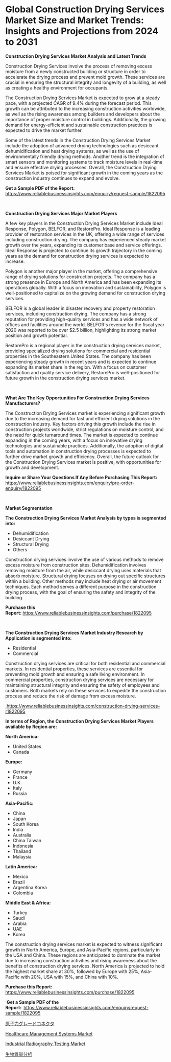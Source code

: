 <p><h1>Global Construction Drying Services Market Size and Market Trends: Insights and Projections from 2024 to 2031</h1></p><p><strong>Construction Drying Services Market Analysis and Latest Trends</strong></p>
<p><p>Construction Drying Services involve the process of removing excess moisture from a newly constructed building or structure in order to accelerate the drying process and prevent mold growth. These services are crucial in ensuring the structural integrity and longevity of a building, as well as creating a healthy environment for occupants.</p><p>The Construction Drying Services Market is expected to grow at a steady pace, with a projected CAGR of 9.4% during the forecast period. This growth can be attributed to the increasing construction activities worldwide, as well as the rising awareness among builders and developers about the importance of proper moisture control in buildings. Additionally, the growing demand for energy-efficient and sustainable construction practices is expected to drive the market further.</p><p>Some of the latest trends in the Construction Drying Services Market include the adoption of advanced drying technologies such as desiccant dehumidification and heat drying systems, as well as the use of environmentally friendly drying methods. Another trend is the integration of smart sensors and monitoring systems to track moisture levels in real-time and ensure effective drying processes. Overall, the Construction Drying Services Market is poised for significant growth in the coming years as the construction industry continues to expand and evolve.</p></p>
<p><strong>Get a Sample PDF of the Report:&nbsp;</strong> <a href="https://www.reliablebusinessinsights.com/enquiry/request-sample/1822095">https://www.reliablebusinessinsights.com/enquiry/request-sample/1822095</a></p>
<p>&nbsp;</p>
<p><strong>Construction Drying Services Major Market Players</strong></p>
<p><p>A few key players in the Construction Drying Services Market include Ideal Response, Polygon, BELFOR, and RestorePro. Ideal Response is a leading provider of restoration services in the UK, offering a wide range of services including construction drying. The company has experienced steady market growth over the years, expanding its customer base and service offerings. Ideal Response is projected to continue its growth trajectory in the coming years as the demand for construction drying services is expected to increase.</p><p>Polygon is another major player in the market, offering a comprehensive range of drying solutions for construction projects. The company has a strong presence in Europe and North America and has been expanding its operations globally. With a focus on innovation and sustainability, Polygon is well-positioned to capitalize on the growing demand for construction drying services.</p><p>BELFOR is a global leader in disaster recovery and property restoration services, including construction drying. The company has a strong reputation for providing high-quality services and has a wide network of offices and facilities around the world. BELFOR's revenue for the fiscal year 2020 was reported to be over $2.5 billion, highlighting its strong market position and growth potential.</p><p>RestorePro is a regional player in the construction drying services market, providing specialized drying solutions for commercial and residential properties in the Southeastern United States. The company has been experiencing steady growth in recent years and is expected to continue expanding its market share in the region. With a focus on customer satisfaction and quality service delivery, RestorePro is well-positioned for future growth in the construction drying services market.</p></p>
<p>&nbsp;</p>
<p><strong>What Are The Key Opportunities For Construction Drying Services Manufacturers?</strong></p>
<p><p>The Construction Drying Services market is experiencing significant growth due to the increasing demand for fast and efficient drying solutions in the construction industry. Key factors driving this growth include the rise in construction projects worldwide, strict regulations on moisture control, and the need for quick turnaround times. The market is expected to continue expanding in the coming years, with a focus on innovative drying technologies and sustainable practices. Additionally, the adoption of digital tools and automation in construction drying processes is expected to further drive market growth and efficiency. Overall, the future outlook for the Construction Drying Services market is positive, with opportunities for growth and development.</p></p>
<p><strong>Inquire or Share Your Questions If Any Before Purchasing This Report:</strong> <a href="https://www.reliablebusinessinsights.com/enquiry/pre-order-enquiry/1822095">https://www.reliablebusinessinsights.com/enquiry/pre-order-enquiry/1822095</a></p>
<p>&nbsp;</p>
<p><strong>Market Segmentation</strong></p>
<p><strong>The Construction Drying Services Market Analysis by types is segmented into:</strong></p>
<p><ul><li>Dehumidification</li><li>Desiccant Drying</li><li>Structural Drying</li><li>Others</li></ul></p>
<p><p>Construction drying services involve the use of various methods to remove excess moisture from construction sites. Dehumidification involves removing moisture from the air, while desiccant drying uses materials that absorb moisture. Structural drying focuses on drying out specific structures within a building. Other methods may include heat drying or air movement techniques. Each method serves a different purpose in the construction drying process, with the goal of ensuring the safety and integrity of the building.</p></p>
<p><strong>Purchase this Report:&nbsp;</strong><a href="https://www.reliablebusinessinsights.com/purchase/1822095">https://www.reliablebusinessinsights.com/purchase/1822095</a></p>
<p>&nbsp;</p>
<p><strong>The Construction Drying Services Market Industry Research by Application is segmented into:</strong></p>
<p><ul><li>Residential</li><li>Commercial</li></ul></p>
<p><p>Construction drying services are critical for both residential and commercial markets. In residential properties, these services are essential for preventing mold growth and ensuring a safe living environment. In commercial properties, construction drying services are necessary for maintaining structural integrity and ensuring the safety of employees and customers. Both markets rely on these services to expedite the construction process and reduce the risk of damage from excess moisture.</p></p>
<p><a href="https://www.reliablebusinessinsights.com/construction-drying-services-r1822095">&nbsp;https://www.reliablebusinessinsights.com/construction-drying-services-r1822095</a></p>
<p><strong>In terms of Region, the Construction Drying Services Market Players available by Region are:</strong></p>
<p>
    <p> <strong> North America: </strong>
        <ul>
            <li>United States</li>
            <li>Canada</li>
        </ul>
        </p> 
    <p> <strong> Europe: </strong>
        <ul>
            <li>Germany</li>
            <li>France</li>
            <li>U.K.</li>
            <li>Italy</li>
            <li>Russia</li>
        </ul>
        </p> 
    <p> <strong> Asia-Pacific: </strong>
        <ul>
            <li>China</li>
            <li>Japan</li>
            <li>South Korea</li>
            <li>India</li>
            <li>Australia</li>
            <li>China Taiwan</li>
            <li>Indonesia</li>
            <li>Thailand</li>
            <li>Malaysia</li>
        </ul>
        </p> 
    <p> <strong> Latin America: </strong>
        <ul>
            <li>Mexico</li>
            <li>Brazil</li>
            <li>Argentina Korea</li>
            <li>Colombia</li>
        </ul>
        </p> 
    <p> <strong> Middle East & Africa: </strong>
        <ul>
            <li>Turkey</li>
            <li>Saudi</li>
            <li>Arabia</li>
            <li>UAE</li>
            <li>Korea</li>
        </ul>
    </p>
    </p>
<p><p>The construction drying services market is expected to witness significant growth in North America, Europe, and Asia-Pacific regions, particularly in the USA and China. These regions are anticipated to dominate the market due to increasing construction activities and rising awareness about the benefits of construction drying services. North America is projected to hold the highest market share at 30%, followed by Europe with 25%, Asia-Pacific with 20%, USA with 15%, and China with 10%.</p></p>
<p><strong>Purchase this Report: </strong><a href="https://www.reliablebusinessinsights.com/purchase/1822095">https://www.reliablebusinessinsights.com/purchase/1822095</a></p>
<p>&nbsp;<strong>Get a Sample PDF of the Report:&nbsp;&nbsp;</strong><a href="https://www.reliablebusinessinsights.com/enquiry/request-sample/1822095">https://www.reliablebusinessinsights.com/enquiry/request-sample/1822095</a></p>
<p><strong></strong></p>
<p><p><a href="https://github.com/ReyesKohler20231/Market-Research-Report-List-2/blob/main/8697711180158.md">原子力グレードコネクタ</a></p><p><a href="https://github.com/derrinmiltonellis35gcl/Market-Research-Report-List-3/blob/main/healthcare-management-systems-market.md">Healthcare Management Systems Market</a></p><p><a href="https://github.com/Chiragrp22/Market-Research-Report-List-5/blob/main/industrial-radiography-testing-market.md">Industrial Radiography Testing Market</a></p><p><a href="https://github.com/adcxff01450218/Market-Research-Report-List-3/blob/main/8967761180157.md">生物質量分析</a></p></p>